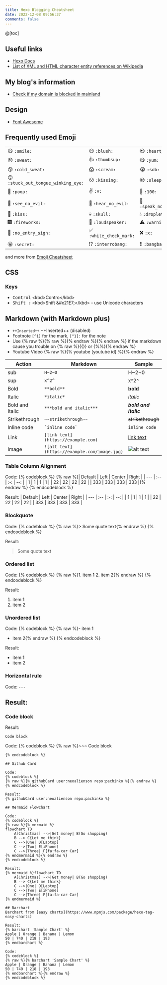 ```yaml
---
title: Hexo Blogging Cheatsheet
date: 2022-12-08 09:56:37
comments: false
---
```


@[toc]

## Useful links
* [Hexo Docs](https://hexo.io/docs)
* [List of XML and HTML character entity references on Wikipedia](https://en.wikipedia.org/wiki/List_of_XML_and_HTML_character_entity_references)

## My blog's information
* [Check if my domain is blocked in mainland](http://www.viewdns.info/chinesefirewall/?domain=01man.com)

## Design
* [Font Awesome](http://fontawesome.io/icons/#brand)

## Frequently used Emoji
|                         |                                |        |
| ----------------------- | ------------------------------ | ------ |
| :smile: ````:smile:```` | :blush: ````:blush:```` | :heart_eyes: ````:heart_eyes:```` |
| :sweat: ````:sweat:```` | :thumbsup: ````:thumbsup:```` | :yum: ````:yum:```` |
| :cold_sweat: ````:cold_sweat:```` | :scream: ````:scream:```` | :sob: ````:sob:```` |
| :stuck_out_tongue_winking_eye: ````:stuck_out_tongue_winking_eye:```` | :kissing: ````:kissing:```` | :sleepy: ````:sleepy:```` |
| :poop: ````:poop:````   | :v: ````:v:```` | :100: ````:100:```` |
| :see_no_evil: ````:see_no_evil:```` | :hear_no_evil: ````:hear_no_evil:```` | :speak_no_evil: ````:speak_no_evil:```` |
| :kiss: ````:kiss:````   | :skull: ````:skull:```` | :droplet: ````:droplet:```` |
| :fireworks: ````:fireworks:```` | :loudspeaker: ````:loudspeaker:```` | :warning: ````:warning:```` |
| :no_entry_sign: ````:no_entry_sign:```` | :white_check_mark: ````:white_check_mark:```` | :x: ````:x:```` |
| :secret: ````:secret:```` | :interrobang: ````:interrobang:```` | :bangbang: ````:bangbang:```` |

and more from [Emoji Cheatsheet](https://www.webpagefx.com/tools/emoji-cheat-sheet/)

## CSS
### Keys
* <kbd>Control</kbd> &lt;kbd&gt;Contro&lt;/kbd&gt;
* <kbd>Shift &#x21E7;</kbd> &lt;kbd&gt;Shift &amp;#x21E7;&lt;/kbd&gt; - use Unicode characters

## Markdown (with Markdown plus)
* `++Inserted++` ++Inserted++ (disabled)
* Footnote ```[^1]``` for the mark, ```[^1]:``` for the note
* Use {% raw %}{% raw %}{% endraw %}{% endraw %} if the markdown cause you trouble on {% raw %}{{}} or {%%}{% endraw %}
* Youtube Video {% raw %}{% youtube [youtube id] %}{% endraw %}

| Action | Markdown | Sample |
| ------ | -------- | ------ |
| sub | `H~2~0` | H~2~0 |
| sup | `x^2^` | x^2^ |
| Bold | `**bold**` | **bold** |
| Italic | `*italic*` | *italic* |
| Bold and Italic | `***bold and italic***` | ***bold and italic*** |
| Strikethrough | `~~strikethrough~~` | ~~strikethrough~~ |
| Inline code | `` `inline code` `` | `inline code` |
| Link | `[link text](https://example.com)` | [link text](https://example.com) |
| Image | `![alt text](https://example.com/image.jpg)` | ![alt text](https://example.com/image.jpg) |

### Table Column Alignment
Code:
{% codeblock %}
{% raw %}| Default | Left | Center | Right |
| --- | :-- | :-: | --: |
| 1 | 1 | 1 | 1 |
| 22 | 22 | 22 | 22 |
| 333 | 333 | 333 | 333 |{% endraw %}
{% endcodeblock %}

Result:
| Default | Left | Center | Right |
| --- | :-- | :-: | --: |
| 1 | 1 | 1 | 1 |
| 22 | 22 | 22 | 22 |
| 333 | 333 | 333 | 333 |

### Blockquote
Code:
{% codeblock %}
{% raw %}> Some quote text{% endraw %}
{% endcodeblock %}

Result:
> Some quote text

### Ordered list 
Code:
{% codeblock %}
{% raw %}1. item 1
2. item 2{% endraw %}
{% endcodeblock %}

Result:
1. item 1
2. item 2

### Unordered list 
Code:
{% codeblock %}
{% raw %}- item 1
- item 2{% endraw %}
{% endcodeblock %}

Result:
- item 1
- item 2

### Horizontal rule
Code:
`---`

Result:
---

### Code block

Result:
~~~
Code block 
~~~

Code:
{% codeblock %}
{% raw %}~~~
Code block 
~~~{% endraw %}
{% endcodeblock %}

## Github Card

Code:
{% codeblock %}
{% raw %}{% githubCard user:neoalienson repo:pachinko %}{% endraw %}
{% endcodeblock %}

Result:
{% githubCard user:neoalienson repo:pachinko %}

## Mermaid Flowchart

Code:
{% codeblock %}
{% raw %}{% mermaid %}
flowchart TD
    A[Christmas] -->|Get money| B(Go shopping)
    B --> C{Let me think}
    C -->|One| D[Laptop]
    C -->|Two| E[iPhone]
    C -->|Three| F[fa:fa-car Car]
{% endmermaid %}{% endraw %}
{% endcodeblock %}

Result:
{% mermaid %}flowchart TD
    A[Christmas] -->|Get money| B(Go shopping)
    B --> C{Let me think}
    C -->|One| D[Laptop]
    C -->|Two| E[iPhone]
    C -->|Three| F[fa:fa-car Car]
{% endmermaid %}

## Barchart
Barchart from [easy charts](https://www.npmjs.com/package/hexo-tag-easy-charts)

Result:
{% barchart 'Sample Chart' %}
Apple | Orange | Banana | Lemon
50 | 740 | 218 | 193
{% endbarchart %}

Code:
{% codeblock %}
{% raw %}{% barchart 'Sample Chart' %}
Apple | Orange | Banana | Lemon
50 | 740 | 218 | 193
{% endbarchart %}{% endraw %}
{% endcodeblock %}
